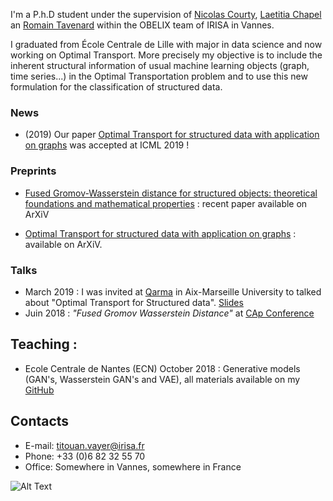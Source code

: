 

I'm a P.h.D student under the supervision of [Nicolas Courty](http://people.irisa.fr/Nicolas.Courty/), [Laetitia Chapel](http://people.irisa.fr/Laetitia.Chapel/) an [Romain Tavenard](http://rtavenar.github.io/research/bio.html) within the OBELIX team of IRISA in Vannes. 

I graduated from École Centrale de Lille with major in data science and now working on Optimal Transport. More precisely my objective is to include the inherent structural information of usual machine learning objects (graph, time series...) in the Optimal Transportation problem and to use this new formulation for the classification of structured data.

### News

- (2019) Our paper [Optimal Transport for structured data with application on graphs](https://arxiv.org/abs/1805.09114) was accepted at ICML 2019 !

### Preprints
- [Fused Gromov-Wasserstein distance for structured objects: theoretical foundations and mathematical properties](https://arxiv.org/abs/1811.02834) : recent paper available on ArXiV

- [Optimal Transport for structured data with application on graphs](https://arxiv.org/abs/1805.09114) : available on ArXiV.

### Talks 
- March 2019 : I was invited at [Qarma](https://qarma.lis-lab.fr/) in Aix-Marseille University to talked about "Optimal Transport for Structured data". [Slides](/materials/Titouan_Marseille_2019.pdf)
- Juin 2018 : *"Fused Gromov Wasserstein Distance"* at [CAp Conference](http://cap2018.litislab.fr/)

## Teaching :
- Ecole Centrale de Nantes (ECN) October 2018 : Generative models (GAN's, Wasserstein GAN's and VAE), all materials available on my [GitHub](https://github.com/tvayer/tvayer.github.io/tree/master/cours/deep_ecn_2018) 


## Contacts

- E-mail: titouan.vayer@irisa.fr
- Phone: +33 (0)6 82 32 55 70
- Office: Somewhere in Vannes, somewhere in France

![Alt Text](/materials/mouette.gif)
